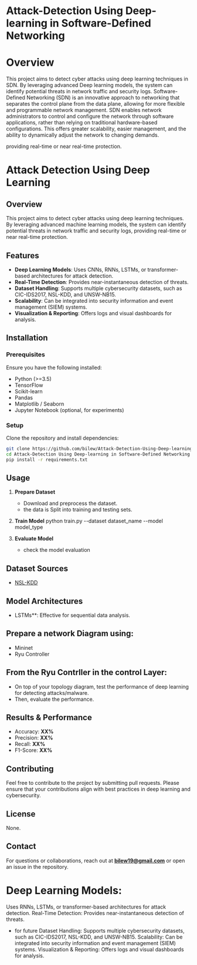 # Attack-Detection Using Deep-learning in Software-Defined Networking  
# Overview
This project aims to detect cyber attacks using deep learning techniques in SDN. By leveraging advanced Deep learning models, the system can identify potential threats in network traffic and security logs.
Software-Defined Networking (SDN) is an innovative approach to networking that separates the control plane from the data plane, allowing for more flexible and programmable network management. SDN enables network administrators to control and configure the network through software applications, rather than relying on traditional hardware-based configurations. This offers greater scalability, easier management, and the ability to dynamically adjust the network to changing demands.


providing real-time or near real-time protection.
# Attack Detection Using Deep Learning

## Overview
This project aims to detect cyber attacks using deep learning techniques. By leveraging advanced machine learning models, the system can identify potential threats in network traffic and security logs, providing real-time or near real-time protection.

## Features
- **Deep Learning Models**: Uses CNNs, RNNs, LSTMs, or transformer-based architectures for attack detection.
- **Real-Time Detection**: Provides near-instantaneous detection of threats.
- **Dataset Handling**: Supports multiple cybersecurity datasets, such as CIC-IDS2017, NSL-KDD, and UNSW-NB15.
- **Scalability**: Can be integrated into security information and event management (SIEM) systems.
- **Visualization & Reporting**: Offers logs and visual dashboards for analysis.

## Installation
### Prerequisites
Ensure you have the following installed:
- Python (>=3.5)
- TensorFlow 
- Scikit-learn
- Pandas
- Matplotlib / Seaborn
- Jupyter Notebook (optional, for experiments)

### Setup
Clone the repository and install dependencies:
```sh
git clone https://github.com/bilew/Attack-Detection-Using-Deep-learning.git
cd Attack-Detection Using Deep-learning in Software-Defined Networking 
pip install -r requirements.txt
```

## Usage
1. **Prepare Dataset**
   - Download and preprocess the dataset.
   - the data is Split into training and testing sets.

2. **Train Model**
   python train.py --dataset dataset_name --model model_type
3. **Evaluate Model**
    - check the model evaluation 
## Dataset Sources
- [NSL-KDD](https://www.unb.ca/cic/datasets/nsl.html)
## Model Architectures
- LSTMs**: Effective for sequential data analysis.

## Prepare a network Diagram using:  
  - Mininet
  - Ryu Controller
    
## From the Ryu Contrller in the control Layer: 
   - On top of your topology diagram, test the performance of deep learning for detecting attacks/malware.
   - Then, evaluate the performance.
## Results & Performance
- Accuracy: **XX%**
- Precision: **XX%**
- Recall: **XX%**
- F1-Score: **XX%**

## Contributing
Feel free to contribute to the project by submitting pull requests. Please ensure that your contributions align with best practices in deep learning and cybersecurity.

## License
None.

## Contact
For questions or collaborations, reach out at **bilew19@gmail.com** or open an issue in the repository.

# Deep Learning Models:
Uses RNNs, LSTMs, or transformer-based architectures for attack detection.
Real-Time Detection: Provides near-instantaneous detection of threats.
- for future 
Dataset Handling: Supports multiple cybersecurity datasets, such as CIC-IDS2017, NSL-KDD, and UNSW-NB15.
Scalability: Can be integrated into security information and event management (SIEM) systems.
Visualization & Reporting: Offers logs and visual dashboards for analysis.

